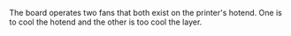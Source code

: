 The board operates two fans that both exist on the printer's hotend. One is to cool the hotend and the other is too cool the layer.

